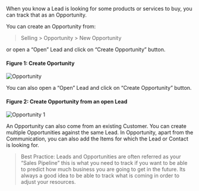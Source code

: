 When you know a Lead is looking for some products or services to buy, you can
track that as an Opportunity.

You can create an Opportunity from:

> Selling > Opportunity > New Opportunity

or open a “Open” Lead and click on “Create Opportunity” button.

#### Figure 1: Create Oportunity 

![Opportunity](assets/erpnext_org/images/erpnext/opportunity.png)

You can also open a “Open” Lead and click on “Create Opportunity” button.

#### Figure 2: Create Opportunity from an open Lead

![Opportunity 1](assets/erpnext_org/images/erpnext/opportunity-1.png)

An Opportunity can also come from an existing Customer. You can create
multiple Opportunities against the same Lead. In Opportunity, apart from the
Communication, you can also add the Items for which the Lead or Contact is
looking for.

> Best Practice: Leads and Opportunities are often referred as your “Sales
Pipeline” this is what you need to track if you want to be able to predict how
much business you are going to get in the future. Its always a good idea to be
able to track what is coming in order to adjust your resources.

